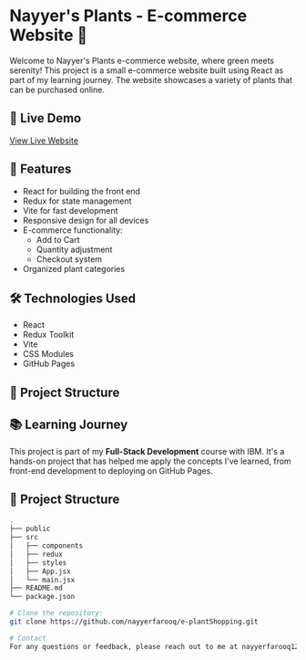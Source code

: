 # Nayyer's Plants - E-commerce Website 🌱

Welcome to Nayyer's Plants e-commerce website, where green meets serenity! This project is a small e-commerce website built using React as part of my learning journey. The website showcases a variety of plants that can be purchased online.

## 🚀 Live Demo
[View Live Website](https://nayyerfarooq.github.io/e-plantShopping/)

## 🌟 Features
- React for building the front end
- Redux for state management
- Vite for fast development
- Responsive design for all devices
- E-commerce functionality:
  - Add to Cart
  - Quantity adjustment
  - Checkout system
- Organized plant categories

## 🛠️ Technologies Used
- React
- Redux Toolkit
- Vite
- CSS Modules
- GitHub Pages

## 📂 Project Structure

## 📚 Learning Journey

This project is part of my **Full-Stack Development** course with IBM. It's a hands-on project that has helped me apply the concepts I've learned, from front-end development to deploying on GitHub Pages.

## 📂 Project Structure

```bash
.
├── public
├── src
│   ├── components
│   ├── redux
│   ├── styles
│   ├── App.jsx
│   └── main.jsx
├── README.md
└── package.json

# Clone the repository:
git clone https://github.com/nayyerfarooq/e-plantShopping.git

# Contact
For any questions or feedback, please reach out to me at nayyerfarooq123@gmail.com.
